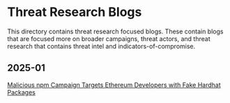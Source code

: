 # Threat Research Blogs #
This directory contains threat research focused blogs. These contain blogs that are focused more on broader campaigns, threat actors, and threat research that contains threat intel and indicators-of-compromise.

## 2025-01 ##
[Malicious npm Campaign Targets Ethereum
 Developers with Fake Hardhat Packages](https://github.com/gothburz/CyberSecFolio/blob/main/blogs/threat-research/2024/01/Malicious-npm-Campaign-Targets-Ethereum-Developers.pdf)